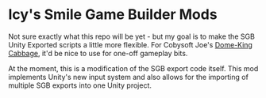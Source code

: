 # Icy's Smile Game Builder Mods
Not sure exactly what this repo will be yet - but my goal is to make the SGB Unity Exported scripts a little more flexible. For Cobysoft Joe's [Dome-King Cabbage](https://cobysoft.co/), it'd be nice to use for one-off gameplay bits.

At the moment, this is a modification of the SGB export code itself. This mod implements Unity's new input system and also allows for the importing of multiple SGB exports into one Unity project.